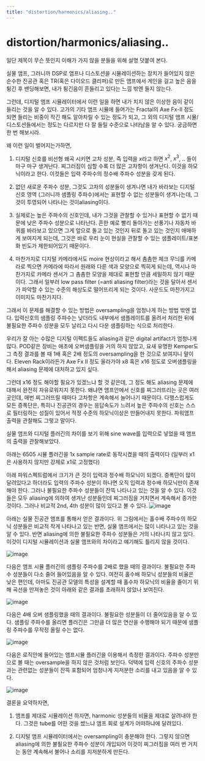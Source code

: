```yaml
---
title: "distortion/harmonics/aliasing.."
---
```

# distortion/harmonics/aliasing..


일단 제목이 무슨 뜻인지 이해가 가지 않을 분들을 위해 설명 덧붙여 본다.




실물 앰프, 그러니까 DSP로 앰프나 디스토션을 시뮬레이션하는 장치가 들어있지 않은 순수한 진공관 혹은 TR(혹은 다이오드 클리퍼)로 만든 앰프에서 게인을 걸고 높은 음을 튕긴 후 밴딩해보면, 내가 튕긴음이 흔들리고 있다는 느낌 밖엔 들지 않는다.




그런데, 디지털 앰프 시뮬레이터에서 이런 일을 하면 내가 치지 않은 이상한 음이 같이 들리는 것을 알 수 있다. 고가의 기타 앰프 시뮬에 들어가는 Fractal의 Axe Fx-II 정도 되면 들리는 비중이 작긴 해도 알아차릴 수 있는 정도가 되고, 그 외의 디지털 앰프 시뮬/디스토션들에서는 정도는 다르지만 다 잘 들릴 수준으로 나타남을 알 수 있다. 궁금하면 한 번 해보시라.




왜 이런 일이 벌어지는가하면,




1) 디지털 신호를 비선형 왜곡 시키면 고차 성분, 즉 입력을 $x$라고 하면 $x^2$, $x^3$, .. 들이 마구 마구 생겨난다. 찌그러짐이 심할 수록 더 많은 고차항이 생겨난다. 이것을 하모닉이라고 한다. 이것들은 입력 주파수의 정수배 주파수 성분을 갖게 된다.

2) 없던 새로운 주파수 성분, 그것도 고차의 성분들이 생겨나면 내가 바라보는 디지털 신호 영역 (그러니까 샘플링 주파수)에서는 표현할 수 없는 성분들이 생겨나는데, 그것이 투영되어 나타나는 것이aliasing이다. 

3) 실제로는 높은 주파수의 신호인데, 내가 그것을 관찰할 수 있거나 표현할 수 없기 때문에 낮은 주파수 성분으로 나타난다. 흔한 예로 빨리 돌아가는 선풍기나 자동차 바퀴를 바라보고 있으면 그게 앞으로 돌고 있는 것인지 뒤로 돌고 있는 것인지 애매하게 보여지게 되는데, 그것은 바로 우리 눈이 현실을 관찰할 수 있는 샘플레이트/표본화 빈도가 제한되어있기 때문이다.

4) 마찬가지로 디지털 카메라에서도 moire 현상이라고 해서 촘촘한 체크 무늬를 카메라로 찍으면 카메라에 따라서 원래와 다른 색과 모양으로 찍히게 되는데, 역시나 마찬가지로 카메라 센서가 그 촘촘한 모양을 제대로 표현할 만큼 세밀하지 않기 때문이다. 그래서 일부러 low pass filter (=anti aliasing filter)라는 것을 달아서 센서가 파악할 수 있는 수준의 해상도로 떨어뜨리게 되는 것이다. 사운드도 마찬가지고 이미지도 마찬가지다.




그래서 이 문제를 해결할 수 있는 방법은 oversampling을 엄청나게 하는 방법 밖엔 없다. 입력신호의 샘플링 주파수는 낮더라도 내부에서 샘플레이트를 올려서 처리한 뒤에 불필요한 주파수 성분을 모두 날리고 다시 다운 샘플링하는 식으로 처리한다. 




우리가 잘 아는 수많은 디지털 이펙트들도 aliasing과 같은 digital artifact가 엄청나게 많다. POD같은 장비는 애초에 오버샘플링을 거의 하지 않았고, 요새 유명한 Kemper도 그 측정 결과를 볼 때 1배 혹은 2배 정도의 oversampling을 한 것으로 보여지니 말이다. Eleven Rack이라든가 Axe Fx II 정도 올라가야 x8 혹은 x16 정도로 오버샘플링을 해서 aliasing 문제에 대처하고 있지 싶다.




그런데 x16 정도 해야할 필요가 있겠느냐 할 것 같은데, 그 정도 해도 aliasing 문제에 대해서 완전히 자유로워지지 못한다. 왜냐면 앰프안에서 신호를 찌그러뜨리는 곳은 여러 곳인데, 매번 찌그러뜨릴 때마다 고차항은 계속해서 늘어나기 때문이다. 다행스럽게도 모든 증폭단은, 특히나 진공관의 경우는 응답속도가 느려서 높은 주파수의 신호는 스스로 필터링하는 성질이 있어서 적정 수준의 하모닉이상은 만들어내지 못한다. 파워앰프 출력을 관찰해도 그렇고 말이다. 




실물 앰프와 디지털 플러긴의 차이를 보기 위해 sine wave를 입력으로 넣었을 때 앰프의 출력을 관찰해보았다.




아래는 6505 시뮬 플러긴을 1x sample rate로 동작시켰을 때의 출력이다 (일부러 x1은 사용하지 않지만 강제로 x1로 고정했다)




아래 파워스펙트럼에서 크기가 큰 것이 입력과 정수배 하모닉이 되겠다. 증폭단이 많이 달려있다고 하더라도 입력의 주파수 성분이 하나면 오직 입력과 정수배 하모닉만이 존재해야 한다. 그러나 불필요한 주파수 성분들이 잔뜩 나타나고 있는 것을 알 수 있다. 이것들은 모두 aliasing에 의하여 생겨난 성분들인데 찌그러짐을 거치면서 계속해서 증가한 것이다. 그러나 비교적 2nd, 4th 성분이 많이 있다고 볼 수 있다.
![image](9f8f077306209934bb6f1e57ccdb6ba5.png)

아래는 실물 진공관 앰프를 통해서 얻은 결과이다. 위 그림에서는 홀수배 주파수의 하모닉 성분들은 비교적 작게 나타나고 있는 반면, 실물 앰프에서는 많이 나타나고 있는 것을 알 수 있다. 반면 aliasing에 의한 불필요한 주파수 성분들은 거의 나타나지 않고 있다. 이것이 디지털 시뮬레이션과 실물 앰프와의 차이라고 얘기해도 틀리지 않을 것이다. 







![image](895193066addee6049b167352fe55898.png)

다음은 앰프 시뮬 플러긴의 샘플링 주파수를 2배로 했을 때의 결과이다. 불필요한 주파수 성분들이 다소 줄어 들어있음을 알 수 있다. 여전히 홀수배 하모닉 성분들의 비율은 낮은 편인데, 아마도 진공관 모델의 특성을 설계할 때 홀수차 하모닉의 비율을 줄이기 위해 곡선을 만져놓은 것이 아래와 같은 결과를 초래하지 않았나 보여진다. 



![image](9db0b52bdd23479a8f24ac2bc0f1c54e.png)

다음은 4배 오버 샘플링했을 때의 결과이다. 불필요한 성분들이 더 줄어있음을 알 수 있다. 샘플링 주파수를 올리면 플러긴은 그만큼 더 많은 연산을 수행해야 되기 때문에 샘플링 주파수를 무작정 올릴 수는 없다. 





![image](cf8f17b8d6391c0c268388f332f45129.png)




다음은 로직안에 들어있는 앰프시뮬 플러긴을 이용해서 측정한 결과이다. 주파수 성분만으로 볼 때는 oversample을 하지 않은 것처럼 보인다. 덕택에 입력 신호의 주파수 성분과는 관련없는 성분들이 잔뜩 포함되어 엄청나게 지저분한 소리를 내고 있음을 알 수 있다. 



![image](830e66559298ad44d5a9ea55f754778a.png)

결론을 요약하자면,




1) 앰프를 제대로 시뮬레이션 하자면, harmonic 성분들의 비율을 제대로 살려내야 한다. 그것은 tube를 어떤 것을 썼느냐 앰프 회로 설계가 어떠하냐에 달려있다.

2) 디지털 앰프 시뮬레이터에서는 oversampling이 충분해야 한다. 그렇지 않으면 aliasing에 의한 불필요한 주파수 성분이 개입되어 이것이 찌그러짐을 여러 번 거치는 동안 계속해서 불어나 소리를 지저분하게 만든다. 








